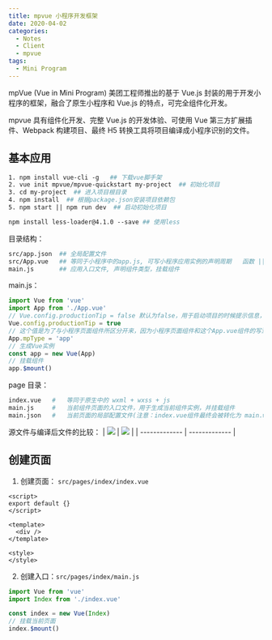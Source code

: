 ```yaml
---
title: mpvue 小程序开发框架
date: 2020-04-02
categories:
  - Notes
  - Client
  - mpvue
tags: 
  - Mini Program
---
```



mpVue (Vue in Mini Program) 美团工程师推出的基于 Vue.js 封装的用于开发小程序的框架，融合了原生小程序和 Vue.js 的特点，可完全组件化开发。

mpvue 具有组件化开发、完整 Vue.js 的开发体验、可使用 Vue 第三方扩展插件、Webpack 构建项目、最终 H5 转换工具将项目编译成小程序识别的文件。

<!-- more -->

## 基本应用

~~~makefile
1. npm install vue-cli -g   ## 下载vue脚手架
2. vue init mpvue/mpvue-quickstart my-project  ## 初始化项目
3. cd my-project  ## 进入项目根目录
4. npm install  ## 根据package.json安装项目依赖包
5. npm start || npm run dev  ## 启动初始化项目

npm install less-loader@4.1.0 --save ## 使用less
~~~

目录结构：

~~~makefile
src/app.json  ## 全局配置文件
src/App.vue   ## 等同于小程序中的app.js, 可写小程序应用实例的声明周期	  函数 || 全局样式
main.js       ## 应用入口文件, 声明组件类型，挂载组件
~~~

main.js：

~~~js
import Vue from 'vue'
import App from './App.vue'
// Vue.config.productionTip = false 默认为false，用于启动项目的时候提示信息，设置为false关闭提示
Vue.config.productionTip = true
// 这个值是为了与小程序页面组件所区分开来，因为小程序页面组件和这个App.vue组件的写法和引入方式是一致的，为了区分两者，需要设置mpType值
App.mpType = 'app'
// 生成Vue实例
const app = new Vue(App)
// 挂载组件
app.$mount()
~~~

page 目录：

~~~makefile
index.vue	#	等同于原生中的 wxml + wxss + js
main.js		#	当前组件页面的入口文件，用于生成当前组件实例，并挂载组件
main.json	#	当前页面的局部配置文件(注意：index.vue组件最终会被转化为 main.wxml 以及 main.wxss 文件, 所以当前的json文件需命名main)
~~~

源文件与编译后文件的比较：
| ![](https://pic.imgdb.cn/item/62f4c4e916f2c2beb1ba3589.jpg) | ![](https://pic.imgdb.cn/item/62f4c4f516f2c2beb1ba582a.jpg) |
| ------------- | ------------- |

## 创建页面

1. 创建页面： `src/pages/index/index.vue`

~~~vue
<script>
export default {}
</script>

<template>
  <div />
</template>

<style>
</style>
~~~

2. 创建入口：`src/pages/index/main.js`

~~~js
import Vue from 'vue'
import Index from './index.vue'

const index = new Vue(Index)
// 挂载当前页面
index.$mount()
~~~

